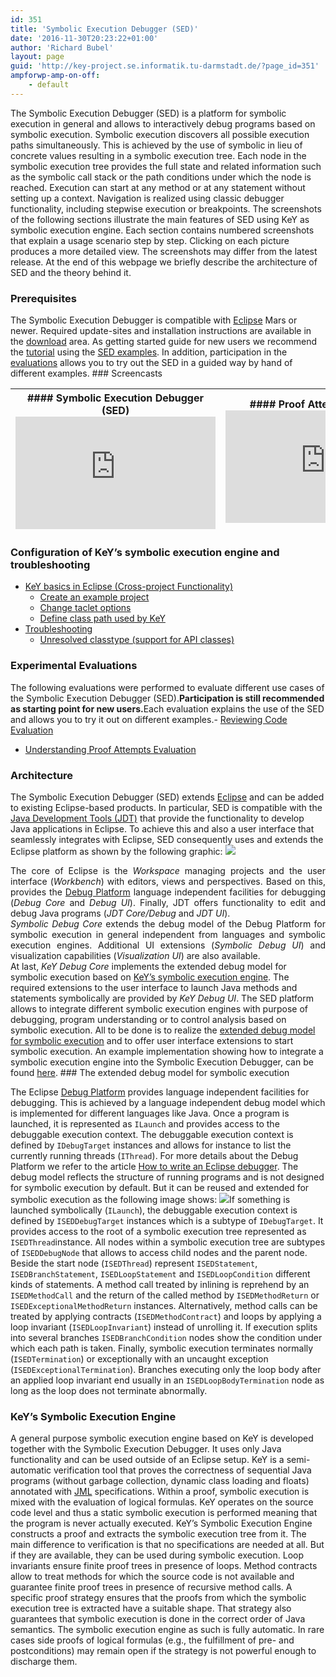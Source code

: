 ```yaml
---
id: 351
title: 'Symbolic Execution Debugger (SED)'
date: '2016-11-30T20:23:22+01:00'
author: 'Richard Bubel'
layout: page
guid: 'http://key-project.se.informatik.tu-darmstadt.de/?page_id=351'
ampforwp-amp-on-off:
    - default
---
```


The Symbolic Execution Debugger (SED) is a platform for symbolic execution in general and allows to interactively debug programs based on symbolic execution. Symbolic execution discovers all possible execution paths simultaneously. This is achieved by the use of symbolic in lieu of concrete values resulting in a symbolic execution tree. Each node in the symbolic execution tree provides the full state and related information such as the symbolic call stack or the path conditions under which the node is reached. Execution can start at any method or at any statement without setting up a context. Navigation is realized using classic debugger functionality, including stepwise execution or breakpoints. The screenshots of the following sections illustrate the main features of SED using KeY as symbolic execution engine. Each section contains numbered screenshots that explain a usage scenario step by step. Clicking on each picture produces a more detailed view. The screenshots may differ from the latest release. At the end of this webpage we briefly describe the architecture of SED and the theory behind it.

### <a name="prerequisites"></a>Prerequisites

The Symbolic Execution Debugger is compatible with [Eclipse](http://www.eclipse.org/) Mars or newer. Required update-sites and installation instructions are available in the [download](https://www.key-project.org/download/) area. As getting started guide for new users we recommend the [tutorial](http://www.key-project.org/eclipse/SED/tutorial.html) using the [SED examples](http://www.key-project.org/eclipse/SED/index.html#example). In addition, participation in the [evaluations](http://www.key-project.org/eclipse/SED/index.html#evaluations) allows you to try out the SED in a guided way by hand of different examples. ### <a name="screencast"></a>Screencasts

| ####  Symbolic Execution Debugger (SED)  <iframe allowfullscreen="allowfullscreen" frameborder="0" height="180" loading="lazy" src="https://www.youtube.com/embed/xvKGVyU92MY" width="320"></iframe> | #### Proof Attempt Inspection  <iframe allowfullscreen="allowfullscreen" frameborder="0" height="180" loading="lazy" src="https://www.youtube.com/embed/8e-q9Jf1h_w" width="320"></iframe> | #### Interactive Verification  <iframe allowfullscreen="allowfullscreen" data-mce-fragment="1" frameborder="0" height="180" loading="lazy" src="https://www.youtube.com/embed/IV-dEnpCLkI" width="320"></iframe> |
|---|---|---|

### <a name="troubleshooting"></a>Configuration of KeY’s symbolic execution engine and troubleshooting

- [KeY basics in Eclipse (Cross-project Functionality)](http://www.key-project.org/eclipse/CrossProject/index.html)
    - [Create an example project](http://www.key-project.org/eclipse/CrossProject/index.html#example)
    - [Change taclet options](http://www.key-project.org/eclipse/CrossProject/index.html#taclet)
    - [Define class path used by KeY](http://www.key-project.org/eclipse/CrossProject/index.html#KeYsClassPath)
- [Troubleshooting](http://www.key-project.org/eclipse/CrossProject/index.html#troubleshooting)
    - [Unresolved classtype (support for API classes)](http://www.key-project.org/eclipse/CrossProject/index.html#API)

### <a name="evaluations"></a>Experimental Evaluations

<span>The following evaluations were performed to evaluate different use cases
of the Symbolic Execution Debugger (SED).</span>**Participation is still
recommended as starting point for new users.**<span>Each evaluation explains the
use of the SED and allows you to try it out on different examples.</span>-
[Reviewing Code
Evaluation](http://www.key-project.org/eclipse/SED/ReviewingCode.html)
- [Understanding Proof Attempts Evaluation](http://www.key-project.org/eclipse/SED/UnderstandingProofAttempts.html)

### <a name="architecture"></a>Architecture

The Symbolic Execution Debugger (SED) extends [Eclipse](http://www.eclipse.org/)
and can be added to existing Eclipse-based products. In particular, SED is
compatible with the [Java Development Tools (JDT)](http://www.eclipse.org/jdt)
that provide the functionality to develop Java applications in Eclipse. To
achieve this and also a user interface that seamlessly integrates with Eclipse,
SED consequently uses and extends the Eclipse platform as shown by the following
graphic: ![](https://www.key-project.org/wp-content/uploads/2016/11/SEDArchitecture-300x129.png)<div
style="text-align: justify;">The core of Eclipse is the *Workspace* managing
projects and the user interface (*Workbench*) with editors, views and
perspectives. Based on this, provides the [Debug
Platform](http://www.eclipse.org/eclipse/debug) language independent facilities
for debugging (*Debug Core* and *Debug UI*). Finally, JDT offers functionality
to edit and debug Java programs (*JDT Core/Debug* and *JDT UI*).</div><div
style="text-align: justify;">*Symbolic Debug Core* extends the debug model of
the Debug Platform for symbolic execution in general independent from languages
and symbolic execution engines. Additional UI extensions (*Symbolic Debug UI*)
and visualization capabilities (*Visualization UI*) are also available.</div>At
last, *KeY Debug Core* implements the extended debug model for symbolic
execution based on [KeY’s symbolic execution
engine](http://www.key-project.org/eclipse/SED/index.html#SEE). The required
extensions to the user interface to launch Java methods and statements
symbolically are provided by *KeY Debug UI*. The SED platform allows to
integrate different symbolic execution engines with purpose of debugging,
program understanding or to control analysis based on symbolic execution. All to
be done is to realize the [extended debug model for symbolic
execution](http://www.key-project.org/eclipse/SED/index.html#ExtendedDebugModel)
and to offer user interface extensions to start symbolic execution. An example
implementation showing how to integrate a symbolic execution engine into the
Symbolic Execution Debugger, can be found
[here](http://www.key-project.org/eclipse/SED/example.zip). ### <a
name="ExtendedDebugModel"></a>The extended debug model for symbolic execution

The Eclipse [Debug Platform](http://www.eclipse.org/eclipse/debug) provides language independent facilities for debugging. This is achieved by a language independent debug model which is implemented for different languages like Java. Once a program is launched, it is represented as `ILaunch` and provides access to the debuggable execution context. The debuggable execution context is defined by `IDebugTarget` instances and allows for instance to list the currently running threads (`IThread`). For more details about the Debug Platform we refer to the article [How to write an Eclipse debugger](http://www.eclipse.org/articles/Article-Debugger/how-to.html). The debug model reflects the structure of running programs and is not designed for symbolic execution by default. But it can be reused and extended for symbolic execution as the following image shows: ![](https://www.key-project.org/wp-content/uploads/2016/11/ExtendedDebugModel-300x191.png)If something is launched symbolically (`ILaunch`), the debuggable execution context is defined by `ISEDDebugTarget` instances which is a subtype of `IDebugTarget`. It provides access to the root of a symbolic execution tree represented as `ISEDThread`instance. All nodes within a symbolic execution tree are subtypes of `ISEDDebugNode` that allows to access child nodes and the parent node. Beside the start node (`ISEDThread`) represent `ISEDStatement`, `ISEDBranchStatement`, `ISEDLoopStatement` and `ISEDLoopCondition` different kinds of statements. A method call treated by inlining is reprehend by an `ISEDMethodCall` and the return of the called method by `ISEDMethodReturn` or `ISEDExceptionalMethodReturn` instances. Alternatively, method calls can be treated by applying contracts (`ISEDMethodContract`) and loops by applying a loop invariant (`ISEDLoopInvariant`) instead of unrolling it. If execution splits into several branches `ISEDBranchCondition` nodes show the condition under which each path is taken. Finally, symbolic execution terminates normally (`ISEDTermination`) or exceptionally with an uncaught exception (`ISEDExceptionalTermination`). Branches executing only the loop body after an applied loop invariant end usually in an `ISEDLoopBodyTermination` node as long as the loop does not terminate abnormally.

### <a name="SEE"></a>KeY’s Symbolic Execution Engine

A general purpose symbolic execution engine based on KeY is developed
together with the Symbolic Execution Debugger. It uses only Java
functionality and can be used outside of an Eclipse setup. KeY is
a semi-automatic verification tool that proves the correctness of
sequential Java programs (without garbage collection, dynamic class
loading and floats) annotated with [JML](http://www.jmlspecs.org/)
specifications. Within a proof, symbolic execution is mixed with the
evaluation of logical formulas. KeY operates on the source code level
and thus a static symbolic execution is performed meaning that the
program is never actually executed. KeY’s Symbolic Execution Engine
constructs a proof and extracts the symbolic execution tree from it.
The main difference to verification is that no specifications are
needed at all. But if they are available, they can be used during
symbolic execution. Loop invariants ensure finite proof trees in
presence of loops. Method contracts allow to treat methods for which
the source code is not available and guarantee finite proof trees in
presence of recursive method calls. A specific proof strategy ensures
that the proofs from which the symbolic execution tree is extracted
have a suitable shape. That strategy also guarantees that symbolic
execution is done in the correct order of Java semantics. The symbolic
execution engine as such is fully automatic. In rare cases side proofs
of logical formulas (e.g., the fulfillment of pre- and postconditions)
may remain open if the strategy is not powerful enough to discharge
them.
